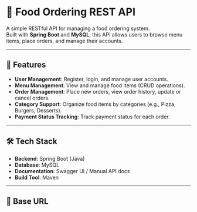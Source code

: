 # 🍔 Food Ordering REST API

A simple RESTful API for managing a food ordering system.  
Built with **Spring Boot** and **MySQL**, this API allows users to browse menu items, place orders, and manage their accounts.

---

## 📌 Features
- **User Management**: Register, login, and manage user accounts.
- **Menu Management**: View and manage food items (CRUD operations).
- **Order Management**: Place new orders, view order history, update or cancel orders.
- **Category Support**: Organize food items by categories (e.g., Pizza, Burgers, Desserts).
- **Payment Status Tracking**: Track payment status for each order.

---

## 🛠 Tech Stack
- **Backend**: Spring Boot (Java)
- **Database**: MySQL
- **Documentation**: Swagger UI / Manual API docs
- **Build Tool**: Maven

---

## 🔗 Base URL
